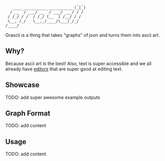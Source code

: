 ```
                               _ _ 
   ____ __________ ___________(_|_)
  / __ `/ ___/ __ `/ ___/ ___/ / / 
 / /_/ / /  / /_/ (__  ) /__/ / /  
 \__, /_/   \__,_/____/\___/_/_/   
/____/                             
```
Grascii is a thing that takes "graphs" of json and turns them into ascii art.


## Why?
Because ascii art is the best! Also, text is super accessible and we all already have [editors](https://www.vim.org/) that are super good at editing text.


## Showcase
TODO: add super awesome example outputs


## Graph Format
TODO: add content


## Usage
TODO: add content
